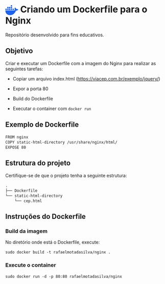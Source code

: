<h1>
    <img align="center" width="40px" src="./docker-mark-blue.svg" alt="Docker logo">
    <span>Criando um Dockerfile para o Nginx</span>
</h1>

Repositório desenvolvido para fins educativos.

## Objetivo

Criar e executar um Dockerfile com a imagem do Nginx para realizar as seguintes tarefas:

- Copiar um arquivo index.html (https://viacep.com.br/exemplo/jquery/)
    
- Expor a porta 80

- Build do Dockerfile

- Executar o container com `docker run`

## Exemplo de Dockerfile

```
FROM nginx
COPY static-html-directory /usr/share/nginx/html/
EXPOSE 80
```

## Estrutura do projeto

Certifique-se de que o projeto tenha a seguinte estrutura:

```
.
├── Dockerfile
└── static-html-directory
    └── cep.html
```

## Instruções do Dockerfile

### Build da imagem

No diretório onde está o Dockerfile, execute:

```
sudo docker build -t rafaelmotadasilva/nginx .
```

### Execute o container

```
sudo docker run -d -p 80:80 rafaelmotadasilva/nginx
```
